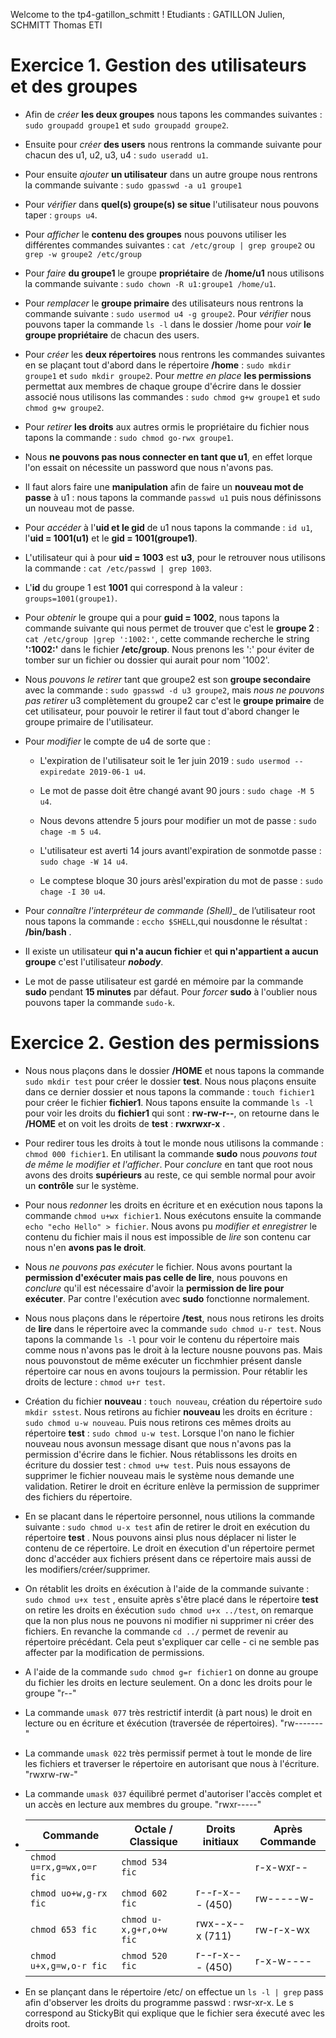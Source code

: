 Welcome to the tp4-gatillon_schmitt ! Etudiants : GATILLON Julien, SCHMITT Thomas ETI


# Exercice 1. Gestion des utilisateurs et des groupes

* Afin de _créer_ __les deux groupes__ nous tapons les commandes suivantes : `sudo groupadd groupe1` et `sudo groupadd groupe2`.

* Ensuite pour _créer_ __des users__ nous rentrons la commande suivante pour chacun des u1, u2, u3, u4 : `sudo useradd u1`.

* Pour ensuite _ajouter_ __un utilisateur__ dans un autre groupe nous rentrons la commande suivante : `sudo gpasswd -a u1 groupe1`

* Pour _vérifier_ dans __quel(s) groupe(s) se situe__ l'utilisateur nous pouvons taper : `groups u4`. 

* Pour _afficher_ le __contenu des groupes__ nous pouvons utiliser les différentes commandes suivantes : `cat /etc/group | grep groupe2` ou `grep -w groupe2 /etc/group`

* Pour _faire_ __du groupe1__ le groupe __propriétaire__ de __/home/u1__ nous utilisons la commande suivante : `sudo chown -R u1:groupe1 /home/u1`.

* Pour _remplacer_ le __groupe primaire__ des utilisateurs nous rentrons la commande suivante : `sudo usermod u4 -g groupe2`. Pour _vérifier_ nous pouvons taper la commande `ls -l` dans le dossier /home pour _voir_ __le groupe propriétaire__ de chacun des users.

* Pour _créer_ les __deux répertoires__ nous rentrons les commandes suivantes en se plaçant tout d'abord dans le répertoire __/home__ : `sudo mkdir groupe1` et `sudo mkdir groupe2`.
Pour _mettre en place_ __les permissions__ permettat aux membres de chaque groupe d'écrire dans le dossier associé nous utilisons las commandes : `sudo chmod g+w groupe1` et `sudo chmod g+w groupe2`.

* Pour _retirer_ __les droits__ aux autres ormis le propriétaire du fichier nous tapons la commande : `sudo chmod go-rwx groupe1`.

* Nous __ne pouvons pas nous connecter en tant que u1__, en effet lorque l'on essait on nécessite un password que nous n'avons pas.

* Il faut alors faire une __manipulation__ afin de faire un __nouveau mot de passe__ à u1 : nous tapons la  commande `passwd u1` puis nous définissons un nouveau mot de passe.

* Pour _accéder_ à l'__uid et le gid__ de u1 nous tapons la commande : `id u1`, l'__uid = 1001(u1)__ et le __gid = 1001(groupe1)__.

* L'utilisateur qui à pour __uid = 1003__ est __u3__, pour le retrouver nous utilisons la commande : `cat /etc/passwd | grep 1003`.

* L'__id__ du groupe 1 est __1001__ qui correspond à la valeur : `groups=1001(groupe1)`.

* Pour _obtenir_ le groupe qui a pour __guid = 1002__, nous tapons la commande suivante qui nous permet de trouver que c'est le __groupe 2__ : `cat /etc/group |grep ':1002:'`, cette commande recherche le string __':1002:'__ dans le fichier __/etc/group__. Nous prenons les ':' pour éviter de tomber sur un fichier ou dossier qui aurait pour nom '1002'.

* Nous _pouvons le retirer_ tant que groupe2 est son __groupe secondaire__ avec la commande : `sudo gpasswd -d u3 groupe2`, mais _nous ne pouvons pas retirer_ u3 complètement du groupe2 car c'est le __groupe primaire__ de cet utilisateur, pour pouvoir le retirer il faut tout d'abord changer le groupe primaire de l'utilisateur.


* Pour _modifier_ le compte de u4 de sorte que :

  * L'expiration de l'utilisateur soit le 1er juin 2019 : `sudo usermod --expiredate 2019-06-1 u4`.

  * Le mot de passe doit être changé avant 90 jours : `sudo chage -M 5 u4`.

  * Nous devons attendre 5 jours pour modifier un mot de passe : `sudo chage -m 5 u4`.

  * L'utilisateur est averti 14 jours avantl'expiration de sonmotde passe : `sudo chage -W 14 u4`.

  * Le comptese bloque 30 jours arèsl'expiration du mot de passe : `sudo chage -I 30 u4`.


* Pour _connaître l'interpréteur de commande (Shell)__ de l’utilisateur root nous tapons la commande : `eccho $SHELL`,qui nousdonne le résultat : __/bin/bash__ .

* Il existe un utilisateur __qui n'a aucun fichier__ et __qui n'appartient a aucun groupe__ c'est l'utilisateur *__nobody__*.

* Le mot de passe utilisateur est gardé en mémoire par la commande __sudo__ pendant __15 minutes__ par défaut. Pour _forcer_ __sudo__ à l'oublier nous pouvons taper la commande `sudo-k`.



# Exercice 2. Gestion des permissions

* Nous nous plaçons dans le dossier __/HOME__ et nous tapons la commande `sudo mkdir test` pour créer le dossier __test__.
Nous nous plaçons ensuite dans ce dernier dossier et nous tapons la commande : `touch fichier1` pour créer le fichier __fichier1__. Nous tapons ensuite la commande `ls -l` pour voir les droits du __fichier1__ qui sont : __rw-rw-r--__, on retourne dans le __/HOME__ et on voit les droits de __test__ : __rwxrwxr-x__ .

* Pour redirer tous les droits à tout le monde nous utilisons la commande : `chmod 000 fichier1`. En utilisant la commande __sudo__ nous _pouvons tout de même le modifier et l'afficher_. Pour _conclure_ en tant que root nous avons des droits __supérieurs__ au reste, ce qui semble normal pour avoir un __contrôle__ sur le système.

* Pour nous _redonner_ les droits en écriture et en exécution nous tapons la commande `chmod u+wx fichier1`. Nous exécutons ensuite la commande `echo "echo Hello" > fichier`. Nous avons pu _modifier et enregistrer_ le contenu du fichier mais il nous est impossible de _lire_ son contenu car nous n'en __avons pas le droit__. 

* Nous _ne pouvons pas exécuter_ le fichier. Nous avons pourtant la __permission d'exécuter mais pas celle de lire__, nous pouvons en _conclure_ qu'il est nécessaire d'avoir la __permission de lire pour exécuter__. Par contre l'exécution avec __sudo__ fonctionne normalement.

* Nous nous plaçons dans le répertoire __/test__, nous nous retirons les droits de __lire__ dans le répertoire avec la commande `sudo chmod u-r test`. Nous tapons la commande `ls -l` pour voir le contenu du répertoire mais comme nous n'avons pas le droit à la lecture nousne pouvons pas. Mais nous pouvonstout de même exécuter un ficchmhier présent dansle répertoire car nous en avons toujours la permission. Pour rétablir les droits de lecture : `chmod u+r test`. 

* Création du fichier __nouveau__ : `touch nouveau`, création du répertoire `sudo mkdir sstest`. Nous retirons au fichier __nouveau__ les droits en écriture : `sudo chmod u-w nouveau`. Puis nous retirons ces mêmes droits au répertoire __test__ : `sudo chmod u-w test`. 
Lorsque l'on nano le fichier nouveau nous avonsun message disant que nous n'avons pas la permission d'écrire dans le fichier.
Nous rétablissons les droits en écriture du dossier test : `chmod u+w test`. Puis nous essayons de supprimer le fichier nouveau mais le système nous demande une validation.  Retirer le droit en écriture enlève la permission de supprimer des fichiers du répertoire.
 
* En se placant dans le répertoire personnel, nous utilions la commande suivante : `sudo chmod u-x test` afin de retirer le droit en exécution du répertoire __test__ . Nous pouvons ainsi plus nous déplacer ni lister le contenu de ce répertoire. Le droit en éxecution d'un répertoire permet donc d'accéder aux fichiers présent dans ce répertoire mais aussi de les modifiers/créer/supprimer.

* On rétablit les droits en éxécution à l'aide de la commande suivante : `sudo chmod u+x test` , ensuite après s'être placé dans le répertoire __test__ on retire les droits en éxécution `sudo chmod u+x ../test`, on remarque que la non plus nous ne pouvons ni modifier ni supprimer ni créer des fichiers. En revanche la commande `cd ../` permet de revenir au répertoire précédant. Cela peut s'expliquer car celle - ci ne semble pas affecter par la modification de permissions.

* A l'aide de la commande `sudo chmod g=r fichier1` on donne au groupe du fichier les droits en lecture seulement. On a donc les droits pour le groupe "r--"

* La commande `umask 077` très restrictif interdit (à part nous) le droit en lecture ou en écriture et éxécution (traversée de répertoires). "rw-------"

* La commande `umask 022` très permissif permet à tout le monde de lire les fichiers et traverser le répertoire en autorisant que nous à l'écriture. "rwxrw-rw-"

* La commande `umask 037` équilibré permet d'autoriser l'accès complet et un accès en lecture aux membres du groupe. "rwxr-----"

* |       Commande            |   Octale / Classique   | Droits initiaux | Après Commande |
  |---------------------------|------------------------|-----------------|----------------|
  | `chmod u=rx,g=wx,o=r fic` | `chmod 534 fic`        |                 |   r-x-wxr--    |
  | `chmod uo+w,g-rx fic`     | `chmod 602 fic`        | r--r-x--- (450) |   rw-----w-    |
  | `chmod 653 fic`           | `chmod u-x,g+r,o+w fic`| rwx--x--x (711) |   rw-r-x-wx    |
  | `chmod u+x,g=w,o-r fic`   | `chmod 520 fic`        | r--r-x--- (450) |   r-x-w----    |

* En se plançant dans le répertoire /etc/ on effectue un `ls -l | grep` pass afin d'observer les droits du programme passwd : rwsr-xr-x. Le s correspond au StickyBit qui explique que le fichier sera éxecuté avec les droits root.
